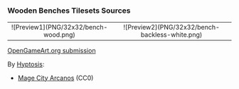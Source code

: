 ### Wooden Benches Tilesets Sources

<table style="border: 0px;">
  <tr style="border: 0px;">
    <td style="border: 0px; vertical-align: top; text-align: center;">
      ![Preview1](PNG/32x32/bench-wood.png)
    </td>
    <td style="border: 0px; vertical-align: top; text-align: center;">
    ![Preview2](PNG/32x32/bench-backless-white.png)
    </td>
  </tr>
</table>


[OpenGameArt.org submission](https://opengameart.org/node/79117)

By [Hyptosis](https://opengameart.org/user/2937):
- [Mage City Arcanos](https://opengameart.org/node/11192) (CC0)
